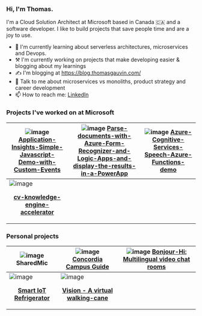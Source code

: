 ### Hi, I'm Thomas. 
I'm a Cloud Solution Architect at Microsoft based in Canada 🇨🇦 and a software developer. I like to build projects that save people time and are a joy to use. 

- 🌱 I'm currently learning about serverless architectures, microservices and Devops.
- ⚒️ I'm currently working on projects that make developing easier & blogging about my learnings
- ✍️ I'm blogging at https://blog.thomasgauvin.com/
- 💬 Talk to me about microservices vs monoliths, product strategy and career development
- 📫 How to reach me: [LinkedIn](https://www.linkedin.com/in/thomas-gauvin/)

### Projects I've worked on at Microsoft

| ![image](https://user-images.githubusercontent.com/35609369/155168134-1e400b70-4729-4a82-aa95-2bcd0011e987.png) [**Application-Insights-Simple-Javascript-Demo-with-Custom-Events**](https://github.com/thomasgauvin/Application-Insights-Simple-Javascript-Demo-with-Custom-Events) | ![image](https://user-images.githubusercontent.com/35609369/155168220-4da969ed-dd9a-47cf-9c68-4560a1164f30.png) [**Parse-documents-with-Azure-Form-Recognizer-and-Logic-Apps-and-display-the-results-in-a-PowerApp**](https://github.com/thomasgauvin/Parse-documents-with-Azure-Form-Recognizer-and-Logic-Apps-and-display-the-results-in-a-PowerApp) | ![image](https://user-images.githubusercontent.com/35609369/155168297-0a04efba-0475-4607-8626-1b380dae0537.png) [**Azure-Cognitive-Services-Speech-Azure-Functions-demo**](https://github.com/thomasgauvin/Azure-Cognitive-Services-Speech-Azure-Functions-demo) |
| --- | --- | --- |
| ![image](https://user-images.githubusercontent.com/35609369/155168448-cec67b0e-f94a-4484-bf3f-2da45a63d22e.png) <p align="center">[**cv-knowledge-engine-accelerator**](https://github.com/thomasgauvin/cv-knowledge-engine-accelerator)</p> | | |

### Personal projects

| ![image](https://user-images.githubusercontent.com/35609369/155170340-ab34e7a9-a781-49b1-ab79-5de685cfe583.png) SharedMic | ![image](https://user-images.githubusercontent.com/35609369/155171272-b6369002-3270-433f-a9fa-f9d9e80c1f26.png) [Concordia Campus Guide](https://github.com/Concordia-Campus-Guide/Concordia-Campus-Guide) | ![image](https://user-images.githubusercontent.com/35609369/155170894-1fad6a97-5da1-42c6-9ac2-a5e982e39f96.png) [Bonjour-Hi: Multilingual video chat rooms](https://github.com/ZacharyBys/bonjour-hi) |
| --- | --- | --- |
| ![image](https://user-images.githubusercontent.com/35609369/155171022-f6579339-94c3-4fdf-95e7-430cc7594509.png) <p align="center">[**Smart IoT Refrigerator**](https://github.com/Jacobian8/ConUHacks-2019)</p> | ![image](https://user-images.githubusercontent.com/35609369/155171309-7b310857-910d-4406-8abd-4cde24aa7eac.png) <p align="center">[**Vision - A virtual walking-cane**](https://github.com/muskanaul/Vision)</p> | |

<!--
**thomasgauvin/thomasgauvin** is a ✨ _special_ ✨ repository because its `README.md` (this file) appears on your GitHub profile.

Here are some ideas to get you started:

- 🔭 I’m currently working on ...
- 🌱 I’m currently learning ...
- 👯 I’m looking to collaborate on ...
- 🤔 I’m looking for help with ...
- 💬 Ask me about ...
- 📫 How to reach me: ...
- 😄 Pronouns: ...
- ⚡ Fun fact: ...
-->
